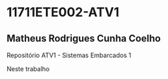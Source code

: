 # 11711ETE002-ATV1
## Matheus Rodrigues Cunha Coelho
Repositório ATV1 - Sistemas Embarcados 1

Neste trabalho